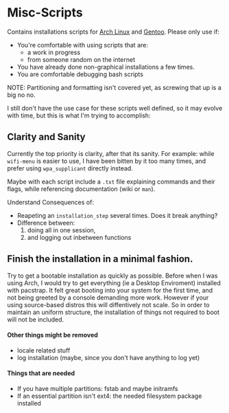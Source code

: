 # Misc-Scripts
[url1]: https://wiki.archlinux.org/index.php/Installation_guide
[url2]: https://wiki.gentoo.org/wiki/Handbook:Main_Page

Contains installations scripts for [Arch Linux][url1] and [Gentoo][url2].
Please only use if:

- You're comfortable with using scripts that are:
  - a work in progress
  - from someone random on the internet
- You have already done non-graphical installations a few times.
- You are comfortable debugging bash scripts

NOTE: Partitioning and formatting isn't covered yet, as screwing that up is a big no no.


I still don't have the use case for these scripts well defined,
so it may evolve with time, but this is what I'm trying to accomplish:

## Clarity and Sanity
Currently the top priority is clarity, after that its sanity.
For example:
while `wifi-menu` is easier to use,
I have been bitten by it too many times,
and prefer using `wpa_supplicant` directly instead.

Maybe with each script include a `.txt` file explaining commands and their flags, while referencing documentation (wiki or `man`).

Understand Consequences of:

- Reapeting an `installation_step` several times. Does it break anything?
- Difference between:
  1.  doing all in one session,
  2.  and logging out inbetween functions


## Finish the installation in a minimal fashion.
Try to get a bootable installation as quickly as possible.
Before when I was using Arch, I would try to get everything (ie a Desktop Enviroment) installed with pacstrap.
It felt great booting into your system for the first time, and not being greeted by a console demanding more work.
However if your using source-based distros this will diffentively not scale.
So in order to maintain an uniform structure, the installation of things not required to boot will not be included.

#### Other things might be removed
- locale related stuff
- log installation (maybe, since you don't have anything to log yet)

#### Things that are needed
- If you have multiple partitions: fstab and maybe initramfs
- If an essential partition isn't ext4: the needed filesystem package installed
